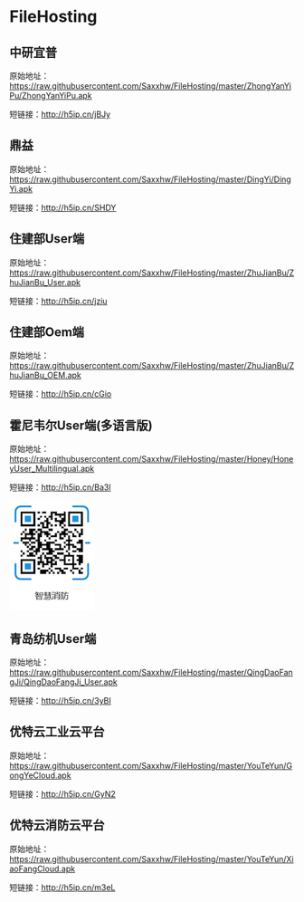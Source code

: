 
# FileHosting



## 中研宜普
原始地址：https://raw.githubusercontent.com/Saxxhw/FileHosting/master/ZhongYanYiPu/ZhongYanYiPu.apk

短链接：http://h5ip.cn/jBJy

## 鼎益
原始地址：https://raw.githubusercontent.com/Saxxhw/FileHosting/master/DingYi/DingYi.apk

短链接：http://h5ip.cn/SHDY

## 住建部User端
原始地址：https://raw.githubusercontent.com/Saxxhw/FileHosting/master/ZhuJianBu/ZhuJianBu_User.apk

短链接：http://h5ip.cn/jziu

## 住建部Oem端
原始地址：https://raw.githubusercontent.com/Saxxhw/FileHosting/master/ZhuJianBu/ZhuJianBu_OEM.apk

短链接：http://h5ip.cn/cGio

## 霍尼韦尔User端(多语言版)
原始地址：https://raw.githubusercontent.com/Saxxhw/FileHosting/master/Honey/HoneyUser_Multilingual.apk

短链接：http://h5ip.cn/Ba3l

![Image text](https://github.com/Saxxhw/FileHosting/blob/master/Honey/%E6%99%BA%E6%85%A7%E6%B6%88%E9%98%B2.png?imageMogr2/auto-orient/strip%7CimageView2/2/w/150)

## 青岛纺机User端
原始地址：https://raw.githubusercontent.com/Saxxhw/FileHosting/master/QingDaoFangJi/QingDaoFangJi_User.apk

短链接：http://h5ip.cn/3yBI

## 优特云工业云平台
原始地址：https://raw.githubusercontent.com/Saxxhw/FileHosting/master/YouTeYun/GongYeCloud.apk

短链接：http://h5ip.cn/GyN2

## 优特云消防云平台
原始地址：https://raw.githubusercontent.com/Saxxhw/FileHosting/master/YouTeYun/XiaoFangCloud.apk

短链接：http://h5ip.cn/m3eL
